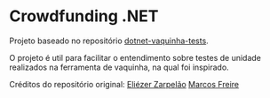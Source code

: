 # Crowdfunding .NET
Projeto baseado no repositório [dotnet-vaquinha-tests](https://github.com/elizarp/dotnet-vaquinha-tests).

O projeto é util para facilitar o entendimento sobre testes de unidade realizados na ferramenta de vaquinha, na qual foi inspirado.

Créditos do repositório original:
[Eliézer Zarpelão](https://github.com/elizarp) 
[Marcos Freire](https://github.com/marcosfreire) 
